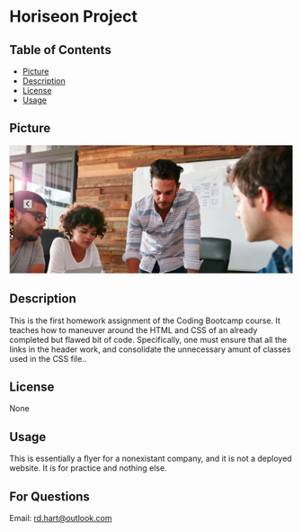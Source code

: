 # Horiseon Project

## Table of Contents

- [Picture](#picture)
- [Description](#description)
- [License](#license)
- [Usage](#usage)

## Picture
![Horiseon picture](./assets/images/Horiseon.png)

## Description
This is the first homework assignment of the Coding Bootcamp course. It teaches how to maneuver around the HTML and CSS of an already completed but flawed bit of code. Specifically, one must ensure that all the links in the header work, and consolidate the unnecessary amunt of classes used in the CSS file..

## License
None

## Usage
This is essentially a flyer for a nonexistant company, and it is not a deployed website. It is for practice and nothing else.

## For Questions
Email: rd.hart@outlook.com